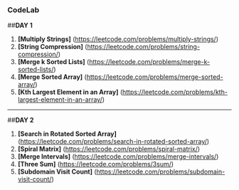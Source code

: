 ### CodeLab

##**DAY 1**

1. **[Multiply Strings]** (https://leetcode.com/problems/multiply-strings/)
2. **[String Compression]** (https://leetcode.com/problems/string-compression/)
3. **[Merge k Sorted Lists]** (https://leetcode.com/problems/merge-k-sorted-lists/)
4. **[Merge Sorted Array]** (https://leetcode.com/problems/merge-sorted-array/)
5. **[Kth Largest Element in an Array]** (https://leetcode.com/problems/kth-largest-element-in-an-array/)
-------------------------------------------------------------------------------------------------------------------------
 
##**DAY 2**
1. **[Search in Rotated Sorted Array]** (https://leetcode.com/problems/search-in-rotated-sorted-array/)
2. **[Spiral Matrix]** (https://leetcode.com/problems/spiral-matrix/)
3. **[Merge Intervals]** (https://leetcode.com/problems/merge-intervals/)
4. **[Three Sum]** (https://leetcode.com/problems/3sum/)
5. **[Subdomain Visit Count]** (https://leetcode.com/problems/subdomain-visit-count/)
